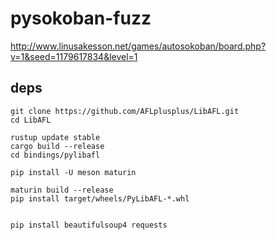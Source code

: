 # pysokoban-fuzz

http://www.linusakesson.net/games/autosokoban/board.php?v=1&seed=1179617834&level=1

## deps
```
git clone https://github.com/AFLplusplus/LibAFL.git
cd LibAFL

rustup update stable
cargo build --release
cd bindings/pylibafl

pip install -U meson maturin

maturin build --release
pip install target/wheels/PyLibAFL-*.whl


pip install beautifulsoup4 requests
```


